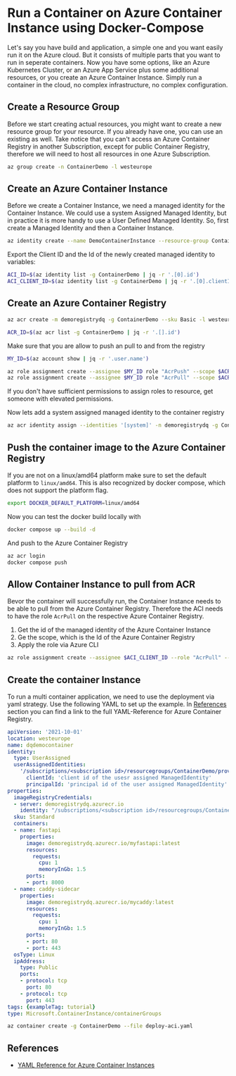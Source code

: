 # Run a Container on Azure Container Instance using Docker-Compose

Let's say you have build and application, a simple one and you want easily run it on the Azure cloud. But it consists of multiple parts that you want to run in seperate containers. Now you have some options, like an Azure Kubernetes Cluster, or an Azure App Service plus some additional resources, or you create an Azure Container Instance. Simply run a container in the cloud, no complex infrastructure, no complex configuration.

## Create a Resource Group

Before we start creating actual resources, you might want to create a new
resource group for your resource. If you already have one, you can use an
existing as well. Take notice that you can't access an Azure Container Registry in
another Subscription, except for public Container Registry, therefore we will need to host all resources in one Azure Subscription.

```bash
az group create -n ContainerDemo -l westeurope
```

## Create an Azure Container Instance

Before we create a Container Instance, we need a managed identity for the
Container Instance. We could use a system Assigned Managed Identity, but in
practice it is more handy to use a User Defined Managed Identity. So, first
create a Managed Identity and then a Container Instance.

```bash
az identity create --name DemoContainerInstance --resource-group ContainerDemo
```

Export the Client ID and the Id of the newly created managed identity to variables:

```bash
ACI_ID=$(az identity list -g ContainerDemo | jq -r '.[0].id')
ACI_CLIENT_ID=$(az identity list -g ContainerDemo | jq -r '.[0].clientId')
```

## Create an Azure Container Registry

```bash
az acr create -m demoregistrydq -g ContainerDemo --sku Basic -l westeurope

ACR_ID=$(az acr list -g ContainerDemo | jq -r '.[].id')
```

Make sure that you are allow to push an pull to and from the registry

```bash
MY_ID=$(az account show | jq -r '.user.name')

az role assignment create --assignee $MY_ID role "AcrPush" --scope $ACR_ID
az role assignment create --assignee $MY_ID role "AcrPull" --scope $ACR_ID
```

If you don't have sufficient permissions to assign roles to resource, get someone with elevated permissions.

Now lets add a system assigned managed identity to the container registry

```bash
az acr identity assign --identities '[system]' -n demoregistrydq -g ContainerDemo
```

## Push the container image to the Azure Container Registry

If you are not on a linux/amd64 platform make sure to set the default platform
to `linux/amd64`. This is also recognized by docker compose, which does not
support the platform flag.

```bash
export DOCKER_DEFAULT_PLATFORM=linux/amd64
```

Now you can test the docker build locally with

```bash
docker compose up --build -d
```

And push to the Azure Container Registry

```bash
az acr login
docker compose push
```

## Allow Container Instance to pull from ACR

Bevor the container will successfully run, the Container Instance needs to be
able to pull from the Azure Container Registry. Therefore the ACI needs to have
the role `AcrPull` on the respective Azure Container Registry.

1. Get the id of the managed identity of the Azure Container Instance
2. Ge the scope, which is the Id of the Azure Container Registry
3. Apply the role via Azure CLI

```bash
az role assignment create --assignee $ACI_CLIENT_ID --role "AcrPull" --scope $ACR_ID
```

## Create the container Instance

To run a multi container application, we need to use the deployment via yaml strategy. Use the following YAML to set up the example. In [References](#references) section you can find a link to the full YAML-Reference for Azure Container Registry.

```yaml
apiVersion: '2021-10-01'
location: westeurope
name: dqdemocontainer
identity:
  type: UserAssigned
  userAssignedIdentities:
    '/subscriptions/<subscription id>/resourcegroups/ContainerDemo/providers/Microsoft.ManagedIdentity/userAssignedIdentities/DQDemoContainer':
      clientId: 'client id of the usesr assigned ManagedIdentity'
      principalId: 'principal id of the user assigned ManagedIdentity'
properties:
  imageRegistryCredentials:
  - server: demoregistrydq.azurecr.io
    identity: "/subscriptions/<subscription id>/resourcegroups/ContainerDemo/providers/Microsoft.ManagedIdentity/userAssignedIdentities/DQDemoContainer"
  sku: Standard
  containers:
  - name: fastapi
    properties:
      image: demoregistrydq.azurecr.io/myfastapi:latest
      resources:
        requests:
          cpu: 1
          memoryInGb: 1.5
      ports:
      - port: 8000
  - name: caddy-sidecar
    properties:
      image: demoregistrydq.azurecr.io/mycaddy:latest
      resources:
        requests:
          cpu: 1
          memoryInGb: 1.5
      ports:
      - port: 80
      - port: 443
  osType: Linux
  ipAddress:
    type: Public
    ports:
    - protocol: tcp
      port: 80
    - protocol: tcp
      port: 443
tags: {exampleTag: tutorial}
type: Microsoft.ContainerInstance/containerGroups
```

```bash
az container create -g ContainerDemo --file deploy-aci.yaml
```

## References

- [YAML Reference for Azure Container Instances](https://learn.microsoft.com/de-de/azure/container-instances/container-instances-reference-yaml)
